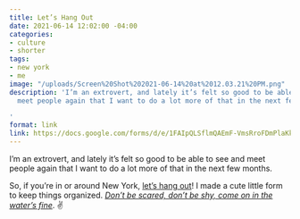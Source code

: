 ```yaml
---
title: Let’s Hang Out
date: 2021-06-14 12:02:00 -04:00
categories:
- culture
- shorter
tags:
- new york
- me
image: "/uploads/Screen%20Shot%202021-06-14%20at%2012.03.21%20PM.png"
description: 'I’m an extrovert, and lately it’s felt so good to be able to see and
  meet people again that I want to do a lot more of that in the next few months.

'
format: link
link: https://docs.google.com/forms/d/e/1FAIpQLSflmQAEmF-VmsRroFDmPlaKk0_3p-cNC7yZci4MLb5QzP3BUQ/viewform
---
```


I’m an extrovert, and lately it’s felt so good to be able to see and meet people again that I want to do a lot more of that in the next few months.

So, if you’re in or around New York, [let’s hang out](https://docs.google.com/forms/d/e/1FAIpQLSflmQAEmF-VmsRroFDmPlaKk0_3p-cNC7yZci4MLb5QzP3BUQ/viewform)! I made a cute little form to keep things organized. *[Don’t be scared, don’t be shy, come on in the water’s fine](https://geo.music.apple.com/us/album/all-eyes-on-me/1571419211?i=1571419375&itsct=music_box_link&itscg=30200&ct=songs_all_eyes_on_me&app=music&ls=1)*. ✌️